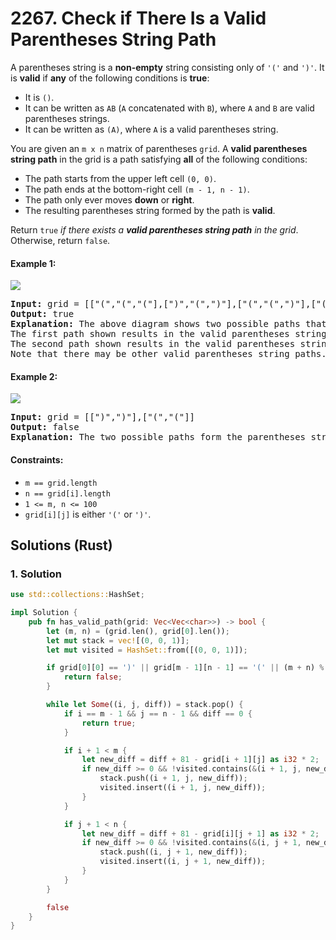 # 2267. Check if There Is a Valid Parentheses String Path
A parentheses string is a **non-empty** string consisting only of `'('` and `')'`. It is **valid** if **any** of the following conditions is **true**:
* It is `()`.
* It can be written as `AB` (`A` concatenated with `B`), where `A` and `B` are valid parentheses strings.
* It can be written as `(A)`, where `A` is a valid parentheses string.

You are given an `m x n` matrix of parentheses `grid`. A **valid parentheses string path** in the grid is a path satisfying **all** of the following conditions:
* The path starts from the upper left cell `(0, 0)`.
* The path ends at the bottom-right cell `(m - 1, n - 1)`.
* The path only ever moves **down** or **right**.
* The resulting parentheses string formed by the path is **valid**.

Return `true` *if there exists a **valid parentheses string path** in the grid*. Otherwise, return `false`.

#### Example 1:
![](https://assets.leetcode.com/uploads/2022/03/15/example1drawio.png)
<pre>
<strong>Input:</strong> grid = [["(","(","("],[")","(",")"],["(","(",")"],["(","(",")"]]
<strong>Output:</strong> true
<strong>Explanation:</strong> The above diagram shows two possible paths that form valid parentheses strings.
The first path shown results in the valid parentheses string "()(())".
The second path shown results in the valid parentheses string "((()))".
Note that there may be other valid parentheses string paths.
</pre>

#### Example 2:
![](https://assets.leetcode.com/uploads/2022/03/15/example2drawio.png)
<pre>
<strong>Input:</strong> grid = [[")",")"],["(","("]]
<strong>Output:</strong> false
<strong>Explanation:</strong> The two possible paths form the parentheses strings "))(" and ")((". Since neither of them are valid parentheses strings, we return false.
</pre>

#### Constraints:
* `m == grid.length`
* `n == grid[i].length`
* `1 <= m, n <= 100`
* `grid[i][j]` is either `'('` or `')'`.

## Solutions (Rust)

### 1. Solution
```Rust
use std::collections::HashSet;

impl Solution {
    pub fn has_valid_path(grid: Vec<Vec<char>>) -> bool {
        let (m, n) = (grid.len(), grid[0].len());
        let mut stack = vec![(0, 0, 1)];
        let mut visited = HashSet::from([(0, 0, 1)]);

        if grid[0][0] == ')' || grid[m - 1][n - 1] == '(' || (m + n) % 2 == 0 {
            return false;
        }

        while let Some((i, j, diff)) = stack.pop() {
            if i == m - 1 && j == n - 1 && diff == 0 {
                return true;
            }

            if i + 1 < m {
                let new_diff = diff + 81 - grid[i + 1][j] as i32 * 2;
                if new_diff >= 0 && !visited.contains(&(i + 1, j, new_diff)) {
                    stack.push((i + 1, j, new_diff));
                    visited.insert((i + 1, j, new_diff));
                }
            }

            if j + 1 < n {
                let new_diff = diff + 81 - grid[i][j + 1] as i32 * 2;
                if new_diff >= 0 && !visited.contains(&(i, j + 1, new_diff)) {
                    stack.push((i, j + 1, new_diff));
                    visited.insert((i, j + 1, new_diff));
                }
            }
        }

        false
    }
}
```

